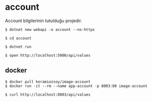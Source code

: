 # account


Account bilgilerinin tutulduğu projedir.

```
$ dotnet new webapi -o account --no-https
```

```
$ cd account 

$ dotnet run 

$ open http://localhost:5000/api/values
```

## docker 

```
$ docker pull keramiozsoy/image-account
$ docker run -it --rm --name app-account -p 8003:80 image-account

$ curl http://localhost:8003/api/values

```
